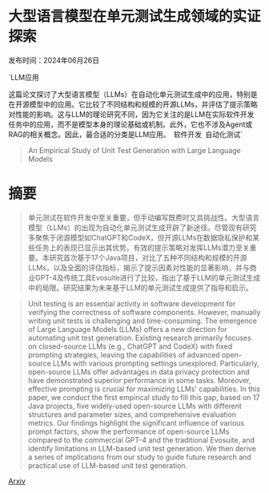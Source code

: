 # 大型语言模型在单元测试生成领域的实证探索

发布时间：2024年06月26日

`LLM应用

这篇论文探讨了大型语言模型（LLMs）在自动化单元测试生成中的应用，特别是在开源模型中的应用。它比较了不同结构和规模的开源LLMs，并评估了提示策略对性能的影响。这与LLM的理论研究不同，因为它关注的是LLM在实际软件开发任务中的应用，而不是模型本身的理论基础或机制。此外，它也不涉及Agent或RAG的相关概念。因此，最合适的分类是LLM应用。` `软件开发` `自动化测试`

> An Empirical Study of Unit Test Generation with Large Language Models

# 摘要

> 单元测试在软件开发中至关重要，但手动编写既费时又具挑战性。大型语言模型（LLMs）的出现为自动化单元测试生成开辟了新途径。尽管现有研究多聚焦于闭源模型如ChatGPT和CodeX，但开源LLMs在数据隐私保护和某些任务上的表现已显示出其优势。有效的提示策略对发挥LLMs潜力至关重要。本研究首次基于17个Java项目，对比了五种不同结构和规模的开源LLMs，以及全面的评估指标，揭示了提示因素对性能的显著影响，并与商业GPT-4及传统工具Evosuite进行了比较，指出了基于LLM的单元测试生成中的局限。研究结果为未来基于LLM的单元测试生成提供了指导和启示。

> Unit testing is an essential activity in software development for verifying the correctness of software components. However, manually writing unit tests is challenging and time-consuming. The emergence of Large Language Models (LLMs) offers a new direction for automating unit test generation. Existing research primarily focuses on closed-source LLMs (e.g., ChatGPT and CodeX) with fixed prompting strategies, leaving the capabilities of advanced open-source LLMs with various prompting settings unexplored. Particularly, open-source LLMs offer advantages in data privacy protection and have demonstrated superior performance in some tasks. Moreover, effective prompting is crucial for maximizing LLMs' capabilities. In this paper, we conduct the first empirical study to fill this gap, based on 17 Java projects, five widely-used open-source LLMs with different structures and parameter sizes, and comprehensive evaluation metrics. Our findings highlight the significant influence of various prompt factors, show the performance of open-source LLMs compared to the commercial GPT-4 and the traditional Evosuite, and identify limitations in LLM-based unit test generation. We then derive a series of implications from our study to guide future research and practical use of LLM-based unit test generation.

[Arxiv](https://arxiv.org/abs/2406.18181)